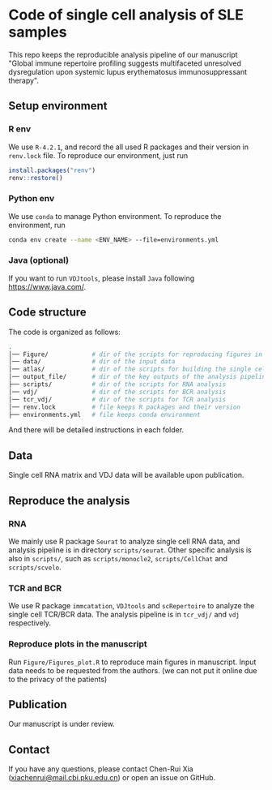 # Code of single cell analysis of SLE samples

This repo keeps the reproducible analysis pipeline of our manuscript "Global immune repertoire profiling suggests multifaceted unresolved dysregulation upon systemic lupus erythematosus immunosuppressant therapy".


## Setup environment

### R env
We use `R-4.2.1`, and record the all used R packages and their version in `renv.lock` file. To reproduce our environment, just run

```R
install.packages("renv")
renv::restore()
```

### Python env
We use `conda` to manage Python environment. To reproduce the environment, run

```bash
conda env create --name <ENV_NAME> --file=environments.yml
```

### Java (optional)
If you want to run `VDJtools`, please install `Java` following https://www.java.com/.

## Code structure

The code is organized as follows:

```bash
.
│── Figure/            # dir of the scripts for reproducing figures in the manuscript
│── data/              # dir of the input data
│── atlas/             # dir of the scripts for building the single cell SLE atlas
│── output_file/       # dir of the key outputs of the analysis pipeline
├── scripts/           # dir of the scripts for RNA analysis
│── vdj/               # dir of the scripts for BCR analysis
│── tcr_vdj/           # dir of the scripts for TCR analysis
│── renv.lock          # file keeps R packages and their version
├── environments.yml   # file keeps conda environment
```
And there will be detailed instructions in each folder.

## Data

Single cell RNA matrix and VDJ data will be available upon publication.

## Reproduce the analysis

### RNA
We mainly use R package `Seurat` to analyze single cell RNA data, and analysis pipeline is in directory  `scripts/seurat`. Other specific analysis is also in `scripts/`, such as `scripts/monocle2`, `scripts/CellChat` and `scripts/scvelo`.

### TCR and BCR
We use R package `immcatation`, `VDJtools` and `scRepertoire` to analyze the single cell TCR/BCR data. The analysis pipeline is in `tcr_vdj/` and `vdj` respectively.


### Reproduce plots in the manuscript

Run `Figure/Figures_plot.R` to reproduce main figures in manuscript. Input data needs to be requested from the authors. (we can not put it online due to the privacy of the patients)


## Publication

Our manuscript is under review.

## Contact

If you have any questions, please contact Chen-Rui Xia (xiachenrui@mail.cbi.pku.edu.cn) or open an issue on GitHub.